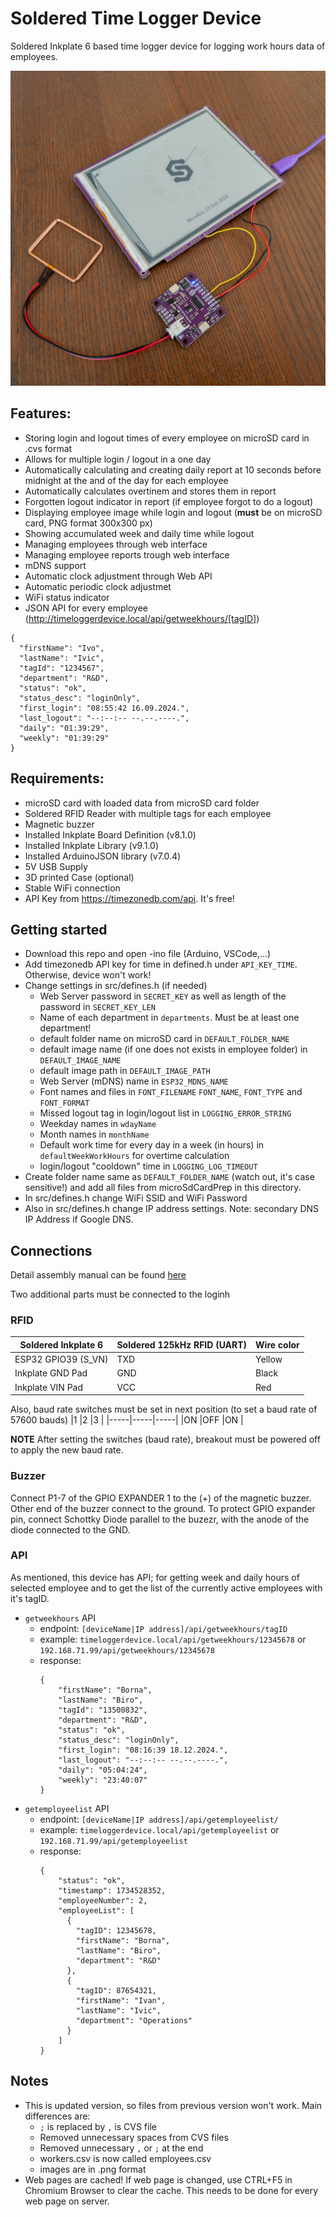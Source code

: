 # Soldered Time Logger Device
Soldered Inkplate 6 based time logger device for logging work hours data of employees.

<p>
<img width="800" src="https://raw.githubusercontent.com/SolderedElectronics/Workhours-Device-Inkplate6/refs/heads/main/extras/images/deviceImage.jpg">
</p>

## Features:
- Storing login and logout times of every employee on microSD card in .cvs format
- Allows for multiple login / logout in a one day
- Automatically calculating and creating daily report at 10 seconds before midnight at the and of the day for each employee
- Automatically calculates overtinem and stores them in report
- Forgotten logout indicator in report (if employee forgot to do a logout)
- Displaying employee image while login and logout (**must** be on microSD card, PNG format 300x300 px)
- Showing accumulated week and daily time while logout
- Managing employees through web interface
- Managing employee reports trough web interface
- mDNS support
- Automatic clock adjustment through Web API
- Automatic periodic clock adjustmet
- WiFi status indicator
- JSON API for every employee (http://timeloggerdevice.local/api/getweekhours/[tagID])
```
{
  "firstName": "Ivo",
  "lastName": "Ivic",
  "tagId": "1234567",
  "department": "R&D",
  "status": "ok",
  "status_desc": "loginOnly",
  "first_login": "08:55:42 16.09.2024.",
  "last_logout": "--:--:-- --.--.----.",
  "daily": "01:39:29",
  "weekly": "01:39:29"
}
```

## Requirements:
- microSD card with loaded data from microSD card folder
- Soldered RFID Reader with multiple tags for each employee
- Magnetic buzzer
- Installed Inkplate Board Definition (v8.1.0)
- Installed Inkplate Library (v9.1.0)
- Installed ArduinoJSON library (v7.0.4)
- 5V USB Supply
- 3D printed Case (optional)
- Stable WiFi connection
- API Key from https://timezonedb.com/api. It's free!

## Getting started
- Download this repo and open -ino file (Arduino, VSCode,...)
- Add timezonedb API key for time in defined.h under `API_KEY_TIME`. Otherwise, device won't work!
- Change settings in src/defines.h (if needed)
  - Web Server password in `SECRET_KEY` as well as length of the password in `SECRET_KEY_LEN`
  - Name of each department in `departments`. Must be at least one department!
  - default folder name on microSD card in `DEFAULT_FOLDER_NAME`
  - default image name (if one does not exists in employee folder) in `DEFAULT_IMAGE_NAME`
  - default image path in `DEFAULT_IMAGE_PATH`
  - Web Server (mDNS) name in `ESP32_MDNS_NAME`
  - Font names and files in `FONT_FILENAME` `FONT_NAME`, `FONT_TYPE` and `FONT_FORMAT`
  - Missed logout tag in login/logout list in `LOGGING_ERROR_STRING`
  - Weekday names in `wdayName`
  - Month names in `monthName`
  - Default work time for every day in a week (in hours) in `defaultWeekWorkHours` for overtime calculation
  - login/logout "cooldown" time in `LOGGING_LOG_TIMEOUT`
- Create folder name same as `DEFAULT_FOLDER_NAME` (watch out, it's case sensitive!) and add all files from microSdCardPrep in this directory.
- In src/defines.h change WiFi SSID and WiFi Password
- Also in src/defines.h change IP address settings. Note: secondary DNS IP Address if Google DNS.

## Connections
Detail assembly manual can be found [here](Assembly/README.md)

Two additional parts must be connected to the loginh
### RFID
|Soldered Inkplate 6|Soldered 125kHz RFID (UART)|Wire color|
|-------------------|---------------------------|----------|
|ESP32 GPIO39 (S_VN)|TXD                        |Yellow    |
|Inkplate GND Pad   |GND                        |Black     |
|Inkplate VIN Pad   |VCC                        |Red       |

Also, baud rate switches must be set in next position (to set a baud rate of 57600 bauds)
|1    |2    |3    |
|-----|-----|-----|
|ON   |OFF  |ON   |

**NOTE** After setting the switches (baud rate), breakout must be powered off to apply the new baud rate.

### Buzzer
Connect P1-7 of the GPIO EXPANDER 1 to the (+) of the magnetic buzzer. Other end of the buzzer connect to the ground. To protect GPIO expander pin, connect Schottky Diode parallel to the buzezr, with the anode of the diode connected to the GND.

### API
As mentioned, this device has API; for getting week and daily hours of selected employee and to get the list of the currently active employees with it's tagID.

- `getweekhours` API
    - endpoint: `[deviceName|IP address]/api/getweekhours/tagID`
    - example: `timeloggerdevice.local/api/getweekhours/12345678` or `192.168.71.99/api/getweekhours/12345678`
    - response:
       ````
       {
           "firstName": "Borna",
           "lastName": "Biro",
           "tagId": "13500832",
           "department": "R&D",
           "status": "ok",
           "status_desc": "loginOnly",
           "first_login": "08:16:39 18.12.2024.",
           "last_logout": "--:--:-- --.--.----.",
           "daily": "05:04:24",
           "weekly": "23:40:07"
       }
       ````
- `getemployeelist` API
    - endpoint: `[deviceName|IP address]/api/getemployeelist/`
    - example: `timeloggerdevice.local/api/getemployeelist` or `192.168.71.99/api/getemployeelist`
    - response:
       ````
       {
           "status": "ok",
           "timestamp": 1734528352,
           "employeeNumber": 2,
           "employeeList": [
             {
               "tagID": 12345678,
               "firstName": "Borna",
               "lastName": "Biro",
               "department": "R&D"
             },
             {
               "tagID": 87654321,
               "firstName": "Ivan",
               "lastName": "Ivic",
               "department": "Operations"
             }
           ]
       }
       ````

## Notes
- This is updated version, so files from previous version won't work. Main differences are:
  - `;` is replaced by `,` is CVS file
  - Removed unnecessary spaces from CVS files
  - Removed unnecessary `,` or `;` at the end
  - workers.csv is now called employees.csv
  - images are in .png format
- Web pages are cached! If web page is changed, use CTRL+F5 in Chromium Browser to clear the cache. This needs to be done for every web page on server.
